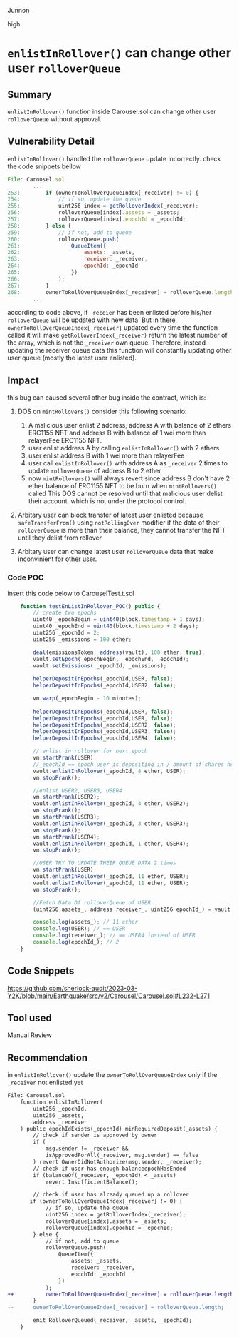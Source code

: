 Junnon

high

# `enlistInRollover()` can change other user `rolloverQueue`

## Summary
`enlistInRollover()` function inside Carousel.sol can change other user `rolloverQueue` without approval.
## Vulnerability Detail
`enlistInRollover()` handled the `rolloverQueue` update incorrectly. check the code snippets bellow 
```js
File: Carousel.sol
        ...
253:        if (ownerToRollOverQueueIndex[_receiver] != 0) {
254:            // if so, update the queue
255:            uint256 index = getRolloverIndex(_receiver);
256:            rolloverQueue[index].assets = _assets;
257:            rolloverQueue[index].epochId = _epochId;
258:        } else {
259:            // if not, add to queue
260:            rolloverQueue.push(
261:                QueueItem({
262:                    assets: _assets,
263:                    receiver: _receiver,
264:                    epochId: _epochId
265:                })
266:            );
267:        }
268:        ownerToRollOverQueueIndex[_receiver] = rolloverQueue.length;
        ...
```

according to code above, if `_receier` has been enlisted before his/her `rolloverQueue` will be updated with new data. But in there, `ownerToRollOverQueueIndex[_receiver]` updated every time the function called it will make `getRolloverIndex(_receiver)` return the latest number of the array, which is not the `_receiver` own queue. Therefore, instead updating the receiver queue data this function will constantly updating other user queue (mostly the latest user enlisted). 

## Impact
this bug can caused several other bug inside the contract, which is: 
1. DOS on `mintRollovers()`
consider this following scenario: 
    1. A malicious user enlist 2 address, address A with balance of 2 ethers ERC1155 NFT and address B with balance of 1 wei more than relayerFee ERC1155 NFT. 
    2. user enlist address A by calling `enlistInRollover()` with 2 ethers 
    3. user enlist address B with 1 wei more than relayerFee 
    4. user call `enlistInRollover()` with address A as `_receiver` 2 times to update `rolloverQueue` of address B to 2 ether 
    5. now `mintRollovers()` will always revert since address B don't have 2 ether balance of ERC1155 NFT to be burn when `mintRollovers()` called
This DOS cannot be resolved until that malicious user delist their account. which is not under the protocol control. 

2. Arbitary user can block transfer of latest user enlisted
because `safeTransferFrom()` using `notRollingOver` modifier if the data of their `rolloverQueue` is more than their balance, they cannot transfer the NFT until they delist from rollover

3. Arbitary user can change latest user `rolloverQueue` data that make inconvinient for other user.

### Code POC
insert this code below to CarouselTest.t.sol
```js
    function testEnListInRollover_POC() public {
        // create two epochs
        uint40 _epochBegin = uint40(block.timestamp + 1 days);
        uint40 _epochEnd = uint40(block.timestamp + 2 days);
        uint256 _epochId = 2;
        uint256 _emissions = 100 ether;

        deal(emissionsToken, address(vault), 100 ether, true);
        vault.setEpoch(_epochBegin, _epochEnd, _epochId);
        vault.setEmissions( _epochId, _emissions);
    
        helperDepositInEpochs(_epochId,USER, false);
        helperDepositInEpochs(_epochId,USER2, false);

        vm.warp(_epochBegin - 10 minutes);
    
        helperDepositInEpochs(_epochId,USER, false);
        helperDepositInEpochs(_epochId,USER, false);
        helperDepositInEpochs(_epochId,USER2, false);
        helperDepositInEpochs(_epochId,USER3, false);
        helperDepositInEpochs(_epochId,USER4, false);

        // enlist in rollover for next epoch
        vm.startPrank(USER);
        //_epochId == epoch user is depositing in / amount of shares he wants to rollover
        vault.enlistInRollover(_epochId, 8 ether, USER);
        vm.stopPrank();

        //enlist USER2, USER3, USER4
        vm.startPrank(USER2);
        vault.enlistInRollover(_epochId, 4 ether, USER2);
        vm.stopPrank();
        vm.startPrank(USER3);
        vault.enlistInRollover(_epochId, 3 ether, USER3);
        vm.stopPrank();
        vm.startPrank(USER4);
        vault.enlistInRollover(_epochId, 1 ether, USER4);
        vm.stopPrank();

        //USER TRY TO UPDATE THEIR QUEUE DATA 2 times
        vm.startPrank(USER);
        vault.enlistInRollover(_epochId, 11 ether, USER);
        vault.enlistInRollover(_epochId, 11 ether, USER);
        vm.stopPrank();

        //Fetch Data Of rolloverQueue of USER
        (uint256 assets_, address receiver_, uint256 epochId_) = vault.rolloverQueue(3);

        console.log(assets_); // 11 ether
        console.log(USER); // == USER
        console.log(receiver_); // == USER4 instead of USER
        console.log(epochId_); // 2 
    }
```
## Code Snippets
https://github.com/sherlock-audit/2023-03-Y2K/blob/main/Earthquake/src/v2/Carousel/Carousel.sol#L232-L271

## Tool used

Manual Review

## Recommendation

in `enlistInRollover()` update the `ownerToRollOverQueueIndex` only if the `_receiver` not enlisted yet
```diff
File: Carousel.sol
    function enlistInRollover(
        uint256 _epochId,
        uint256 _assets,
        address _receiver
    ) public epochIdExists(_epochId) minRequiredDeposit(_assets) {
        // check if sender is approved by owner
        if (
            msg.sender != _receiver &&
            isApprovedForAll(_receiver, msg.sender) == false
        ) revert OwnerDidNotAuthorize(msg.sender, _receiver);
        // check if user has enough balanceepochHasEnded
        if (balanceOf(_receiver, _epochId) < _assets)
            revert InsufficientBalance();

        // check if user has already queued up a rollover
       if (ownerToRollOverQueueIndex[_receiver] != 0) {
            // if so, update the queue
            uint256 index = getRolloverIndex(_receiver);
            rolloverQueue[index].assets = _assets;
            rolloverQueue[index].epochId = _epochId;
        } else {
            // if not, add to queue
            rolloverQueue.push(
                QueueItem({
                    assets: _assets,
                    receiver: _receiver,
                    epochId: _epochId
                })
            );
++          ownerToRollOverQueueIndex[_receiver] = rolloverQueue.length;
        }
--      ownerToRollOverQueueIndex[_receiver] = rolloverQueue.length;

        emit RolloverQueued(_receiver, _assets, _epochId);
    }
```
